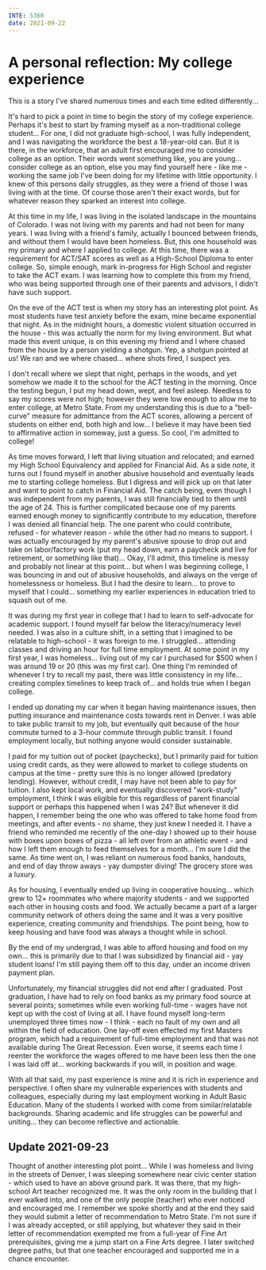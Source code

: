 ```yaml
---
INTE: 5360
date: 2021-09-22
---
```


# A personal reflection: My college experience

This is a story I've shared numerous times and each time edited differently...

It's hard to pick a point in time to begin the story of my college experience. Perhaps it's best to start by framing myself as a non-traditional college student... For one, I did not graduate high-school, I was fully independent, and I was navigating the workforce the best a 18-year-old can. But it is there, in the workforce, that an adult first encouraged me to consider college as an option. Their words went something like, you are young... consider college as an option, else you may find yourself here - like me - working the same job I've been doing for my lifetime with little opportunity. I knew of this persons daily struggles, as they were a friend of those I was living with at the time. Of course those aren't their exact words, but for whatever reason they sparked an interest into college.

At this time in my life, I was living in the isolated landscape in the mountains of Colorado. I was not living with my parents and had not been for many years. I was living with a friend's family, actually I bounced between friends, and without them I would have been homeless. But, this one household was my primary and where I applied to college. At this time, there was a requirement for ACT/SAT scores as well as a High-School Diploma to enter college. So, simple enough, mark in-progress for High School and register to take the ACT exam. I was learning how to complete this from my friend, who was being supported through one of their parents and advisors, I didn't have such support.

On the eve of the ACT test is when my story has an interesting plot point. As most students have test anxiety before the exam, mine became exponential that night. As in the midnight hours, a domestic violent situation occurred in the house - this was actually the norm for my living environment. But what made this event unique, is on this evening my friend and I where chased from the house by a person yielding a shotgun. Yep, a shotgun pointed at us! We ran and we where chased... where shots fired, I suspect yes.

I don't recall where we slept that night, perhaps in the woods, and yet somehow we made it to the school for the ACT testing in the morning. Once the testing begun, I put my head down, wept, and feel asleep. Needless to say my scores were not high; however they were low enough to allow me to enter college, at Metro State. From my understanding this is due to a "bell-curve" measure for admittance from the ACT scores, allowing a percent of students on either end, both high and low... I believe it may have been tied to affirmative action in someway, just a guess. So cool, I'm admitted to college!

As time moves forward, I left that living situation and relocated; and earned my High School Equivalency and applied for Financial Aid. As a side note, it turns out I found myself in another abusive household and eventually leads me to starting college homeless. But I digress and will pick up on that later and want to point to catch in Financial Aid. The catch being, even though I was independent from my parents, I was still financially tied to them until the age of 24. This is further complicated because one of my parents earned enough money to significantly contribute to my education, therefore I was denied all financial help. The one parent who could contribute, refused - for whatever reason - while the other had no means to support. I was actually encouraged by my parent's abusive spouse to drop out and take on labor/factory work (put my head down, earn a paycheck and live for retirement, or something like that)... Okay, I'll admit, this timeline is messy and probably not linear at this point... but when I was beginning college, I was bouncing in and out of abusive households, and always on the verge of homelessness or homeless. But I had the desire to learn... to prove to myself that I could... something my earlier experiences in education tried to squash out of me.

It was during my first year in college that I had to learn to self-advocate for academic support. I found myself far below the literacy/numeracy level needed. I was also in a culture shift, in a setting that I imagined to be relatable to high-school - it was foreign to me. I struggled... attending classes and driving an hour for full time employment. At some point in my first year, I was homeless... living out of my car I purchased for $500 when I was around 19 or 20 (this was my first car). One thing I'm reminded of whenever I try to recall my past, there was little consistency in my life... creating complex timelines to keep track of... and holds true when I began college.

I ended up donating my car when it began having maintenance issues, then putting insurance and maintenance costs towards rent in Denver. I was able to take public transit to my job, but eventually quit because of the hour commute turned to a 3-hour commute through public transit. I found employment locally, but nothing anyone would consider sustainable.

I paid for my tuition out of pocket (paychecks), but I primarily paid for tuition using credit cards, as they were allowed to market to college students on campus at the time - pretty sure this is no longer allowed (predatory lending). However, without credit, I may have not been able to pay for tuition. I also kept local work, and eventually discovered "work-study" employment, I think I was eligible for this regardless of parent financial support or perhaps this happened when I was 24? But whenever it did happen, I remember being the one who was offered to take home food from meetings, and after events - no shame, they just knew I needed it. I have a friend who reminded me recently of the one-day I showed up to their house with boxes upon boxes of pizza - all left over from an athletic event - and how I left them enough to feed themselves for a month... I'm sure I did the same. As time went on, I was reliant on numerous food banks, handouts, and end of day throw aways - yay dumpster diving! The grocery store was a luxury. 

As for housing, I eventually ended up living in cooperative housing... which grew to 12+ roommates who where majority students - and we supported each other in housing costs and food. We actually became a part of a larger community network of others doing the same and it was a very positive experience, creating community and friendships. The point being, how to keep housing and have food was always a thought while in school.

By the end of my undergrad, I was able to afford housing and food on my own... this is primarily due to that I was subsidized by financial aid - yay student loans! I'm still paying them off to this day, under an income driven payment plan.

Unfortunately, my financial struggles did not end after I graduated. Post graduation, I have had to rely on food banks as my primary food source at several points; sometimes while even working full-time - wages have not kept up with the cost of living at all. I have found myself long-term unemployed three times now - I think - each no fault of my own and all within the field of education. One lay-off even effected my first Masters program, which had a requirement of full-time employment and that was not available during The Great Recession. Even worse, it seems each time I reenter the workforce the wages offered to me have been less then the one I was laid off at... working backwards if you will, in position and wage.

With all that said, my past experience is mine and it is rich in experience and perspective. I often share my vulnerable experiences with students and colleagues, especially during my last employment working in Adult Basic Education. Many of the students I worked with come from similar/relatable backgrounds. Sharing academic and life struggles can be powerful and uniting... they can become reflective and actionable.

## Update 2021-09-23

Thought of another interesting plot point... While I was homeless and living in the streets of Denver, I was sleeping somewhere near civic center station - which used to have an above ground park. It was there, that my high-school Art teacher recognized me. It was the only room in the building that I ever walked into, and one of the only people (teacher) who ever noticed and encouraged me. I remember we spoke shortly and at the end they said they would submit a letter of recommendation to Metro State. I'm not sure if I was already accepted, or still applying, but whatever they said in their letter of recommendation exempted me from a full-year of Fine Art prerequisites, giving me a jump start on a Fine Arts degree. I later switched degree paths, but that one teacher encouraged and supported me in a chance encounter.
